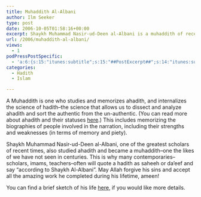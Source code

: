 ```yaml
---
title: Muhaddith Al-Albani
author: Ilm Seeker
type: post
date: 2006-10-05T01:58:16+00:00
excerpt: Shaykh Muhammad Nasir-ud-Deen al-Albani is a muhaddith of recent times. Leaders quote him when they refer to the status of ahadith. Details and links.
url: /2006/muhaddith-al-albani/
views:
  - 1
podPressPostSpecific:
  - 'a:6:{s:15:"itunes:subtitle";s:15:"##PostExcerpt##";s:14:"itunes:summary";s:15:"##PostExcerpt##";s:15:"itunes:keywords";s:17:"##WordPressCats##";s:13:"itunes:author";s:10:"##Global##";s:15:"itunes:explicit";s:7:"Default";s:12:"itunes:block";s:7:"Default";}'
categories:
  - Hadith
  - Islam

---
```

A Muhaddith is one who studies and memorizes ahadith, and internalizes the science of hadith&#8211;the science that allows us to dissect and analyze ahadith and sort the authentic from the un-authentic. (You can read more about ahadith and their statuses [here][1].) This includes memorizing the biographies of people involved in the narration, including their strengths and weaknesses (in terms of memory and piety).

<span class="gem">Shaykh Muhammad Nasir-ud-Deen al-Albani, one of the greatest scholars of recent times, also studied ahadith and became a muhaddith&#8211;one the likes of we have not seen in centuries.</span> This is why many contemporaries&#8211;scholars, imams, teachers&#8211;often will quote a hadith as saheeh or da&#8217;eef and say &#8220;according to Shaykh Al-Albani&#8221;. May Allah forgive his sins and accept all the amazing work he completed during his lifetime, ameen!

You can find a brief sketch of his life [here][2], if you would like more details.

 [1]: /what-is-a-hadith/
 [2]: http://www.famousmuslims.com/SHEIKH%20NASIRUDDIN%20ALBANI.htm